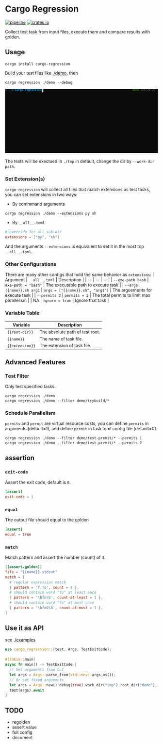 # Cargo Regression

[![pipeline](https://github.com/zao111222333/cargo-regression/actions/workflows/ci.yml/badge.svg?branch=main)](https://github.com/zao111222333/cargo-regression/actions/workflows/ci.yml)
[![crates.io](https://shields.io/crates/v/cargo-regression.svg?style=flat-square&label=crates.io)](https://crates.io/crates/cargo-regression)

Collect test task from input files, execute them and compare results with golden.

## Usage
``` shell
cargo install cargo-regression
```
Build your test files like [./demo](./demo), then
``` shell
cargo regression ./demo --debug
```
![](screenshot.svg)

The tests will be exectued in `./tmp` in default, change the dir by `--work-dir path`.

### Set Extension(s)
`cargo-regression` will collect all files that match extensions as test tasks, you can set extensions in two ways:
+ By commmand arguments
``` shell
cargo regression ./demo --extensions py sh
```
+ By `__all__.toml`
``` toml
# override for all sub-dir
extensions = ["py", "sh"]
```

And the arguments `--extensions` is equivalent to set it in the most top `__all__.toml`.

### Other Configurations
There are many other configs that hold the same behavior as `extensions`:
| Argument | `__all__.toml` | Description |
| -- | -- | -- |
| `--exe-path bash` | `exe-path = "bash"` | The executable path to execute task |
| `--args {{name}}.sh arg1` | `args = ["{{name}}.sh", "arg1"]` | The arguements for execute task |
| `--permits 2` | `permits = 2` | The total permits to limit max parallelism |
| NA | `ignore = true` | Ignore that task |

### Variable Table
| Variable | Description |
| -- | -- |
| `{{root-dir}}`  | The absolute path of test root. |
| `{{name}}`      | The name of task file. |
| `{{extension}}` | The extension of task file. |

## Advanced Features
### Test Filter
Only test specified tasks.
``` shell
cargo regression ./demo
cargo regression ./demo --filter demo/trybuild/*
```

### Schedule Parallelism
`permits` and `permit` are virtual resource costs, you can define `permits` in arguments (default=1), and define `permit` in task toml config file (default=0).
``` shell
cargo regression ./demo --filter demo/test-premit/* --permits 1
cargo regression ./demo --filter demo/test-premit/* --permits 2
```


## assertion

### `exit-code`

Assert the exit code, default is `0`.
``` toml
[assert]
exit-code = 1
```

### `equal`
The output file should equal to the golden
``` toml
[assert]
equal = true
```

### `match`

Match pattern and assert the number (count) of it.
``` toml
[[assert.golden]]
file = "{{name}}.stdout"
match = [
  # regular expression match
  { pattern = 'f.*o', count = 4 },
  # should contain word "fo" at least once
  { pattern = '\bfo\b', count-at-least = 1 },
  # should contain word "fo" at most once
  { pattern = '\bfo0\b', count-at-most = 1 },
]
```

## Use it as API
see [./examples](./examples)

``` rust
use cargo_regression::{test, Args, TestExitCode};

#[tokio::main]
async fn main() -> TestExitCode {
  // Get arguments from CLI
  let args = Args::parse_from(std::env::args_os());
  // Or set fixed arguemnts
  let args = Args::new().debug(true).work_dir("tmp").root_dir("demo");
  test(args).await
}
```

## TODO
+ regolden
+ assert value
+ full config
+ document
